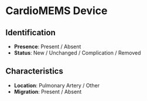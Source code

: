 # CardioMEMS Device

## Identification

- **Presence**: Present / Absent
- **Status**: New / Unchanged / Complication / Removed

## Characteristics

- **Location**: Pulmonary Artery / Other
- **Migration**: Present / Absent
